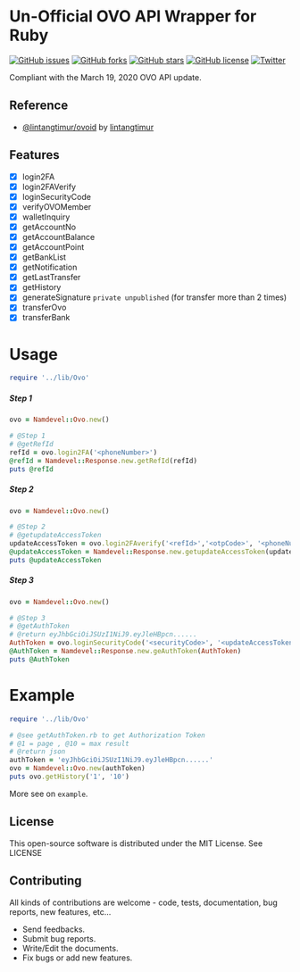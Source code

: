 # Un-Official OVO API Wrapper for Ruby
[![GitHub issues](https://img.shields.io/github/issues/namdevel/ovoid-ruby)](https://github.com/namdevel/ovoid-ruby/issues)
[![GitHub forks](https://img.shields.io/github/forks/namdevel/ovoid-ruby)](https://github.com/namdevel/ovoid-ruby/network)
[![GitHub stars](https://img.shields.io/github/stars/namdevel/ovoid-ruby)](https://github.com/namdevel/ovoid-ruby/stargazers)
[![GitHub license](https://img.shields.io/github/license/namdevel/ovoid-ruby)](https://github.com/namdevel/ovoid-ruby/blob/master/LICENSE)
[![Twitter](https://img.shields.io/twitter/url?url=https%3A%2F%2Fgithub.com%2Fnamdevel%2Fovoid-ruby)](https://twitter.com/intent/tweet?text=Wow:&url=https%3A%2F%2Fgithub.com%2Fnamdevel%2Fovoid-ruby)

Compliant with the March 19, 2020 OVO API update.

Reference
------------
- [@lintangtimur/ovoid](https://github.com/lintangtimur/ovoid) by [lintangtimur](https://github.com/lintangtimur)

Features
------------
- [x] login2FA
- [x] login2FAVerify
- [x] loginSecurityCode
- [x] verifyOVOMember
- [x] walletInquiry
- [x] getAccountNo
- [x] getAccountBalance
- [x] getAccountPoint
- [x] getBankList
- [x] getNotification
- [x] getLastTransfer
- [x] getHistory
- [x] generateSignature `private unpublished` (for transfer more than 2 times)
- [x] transferOvo
- [x] transferBank

# Usage
```ruby
require '../lib/Ovo'
```
##### Step 1
```ruby
ovo = Namdevel::Ovo.new()

# @Step 1 
# @getRefId
refId = ovo.login2FA('<phoneNumber>')
@refId = Namdevel::Response.new.getRefId(refId)
puts @refId
```
##### Step 2
```ruby
ovo = Namdevel::Ovo.new()

# @Step 2 
# @getupdateAccessToken
updateAccessToken = ovo.login2FAverify('<refId>','<otpCode>', '<phoneNumber>')
@updateAccessToken = Namdevel::Response.new.getupdateAccessToken(updateAccessToken)
puts @updateAccessToken
```
##### Step 3
```ruby
ovo = Namdevel::Ovo.new()

# @Step 3
# @getAuthToken
# @return eyJhbGciOiJSUzI1NiJ9.eyJleHBpcn......
AuthToken = ovo.loginSecurityCode('<securityCode>', '<updateAccessToken>')
@AuthToken = Namdevel::Response.new.geAuthToken(AuthToken)
puts @AuthToken
```
# Example
```ruby
require '../lib/Ovo'

# @see getAuthToken.rb to get Authorization Token
# @1 = page , @10 = max result
# @return json
authToken = 'eyJhbGciOiJSUzI1NiJ9.eyJleHBpcn......'
ovo = Namdevel::Ovo.new(authToken)
puts ovo.getHistory('1', '10')
```
More see on `example`.

License
------------

This open-source software is distributed under the MIT License. See LICENSE

Contributing
------------

All kinds of contributions are welcome - code, tests, documentation, bug reports, new features, etc...

* Send feedbacks.
* Submit bug reports.
* Write/Edit the documents.
* Fix bugs or add new features.

